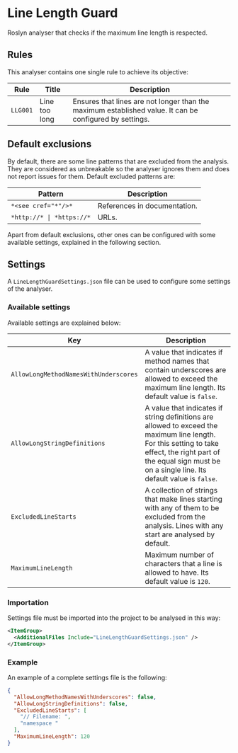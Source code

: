 # Line Length Guard

Roslyn analyser that checks if the maximum line length is respected.

## Rules

This analyser contains one single rule to achieve its objective:

Rule|Title|Description
-|-|-
`LLG001`|Line too long|Ensures that lines are not longer than the maximum established value. It can be configured by settings.

## Default exclusions

By default, there are some line patterns that are excluded from the analysis. They are considered as unbreakable so the analyser ignores them and does not report issues for them. Default excluded patterns are:

Pattern|Description
-|-
`*<see cref="*"/>*`|References in documentation.
`*http://* \| *https://*`|URLs.

Apart from default exclusions, other ones can be configured with some available settings, explained in the following section.

## Settings

A `LineLengthGuardSettings.json` file can be used to configure some settings of the analyser.

### Available settings

Available settings are explained below:

Key|Description
-|-
`AllowLongMethodNamesWithUnderscores`|A value that indicates if method names that contain underscores are allowed to exceed the maximum line length. Its default value is `false`.
`AllowLongStringDefinitions`|A value that indicates if string definitions are allowed to exceed the maximum line length. For this setting to take effect, the right part of the equal sign must be on a single line. Its default value is `false`.
`ExcludedLineStarts`|A collection of strings that make lines starting with any of them to be excluded from the analysis. Lines with any start are analysed by default.
`MaximumLineLength`|Maximum number of characters that a line is allowed to have. Its default value is `120`.

### Importation

Settings file must be imported into the project to be analysed in this way:

```XML
<ItemGroup>
  <AdditionalFiles Include="LineLengthGuardSettings.json" />
</ItemGroup>
```

### Example

An example of a complete settings file is the following:

```JSON
{
  "AllowLongMethodNamesWithUnderscores": false,
  "AllowLongStringDefinitions": false,
  "ExcludedLineStarts": [
    "// Filename: ",
    "namespace "
  ],
  "MaximumLineLength": 120
}
```